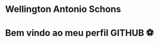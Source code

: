 <div  display="inline-block">

<h1 align="left"> Wellington Antonio Schons  </h1>
<h1 align="left"> Bem vindo ao meu perfil GITHUB ⚽ </h1>

